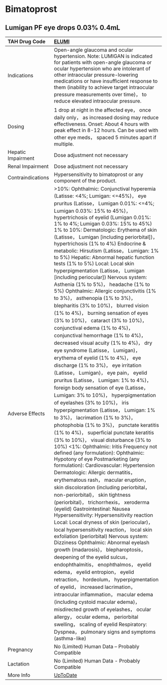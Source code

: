 # Bimatoprost

## Lumigan PF eye drops 0.03% 0.4mL

| TAH Drug Code      | [ELUMI](https://www.tahsda.org.tw/drugs/hissearch.php?drug_code=ELUMI)                                                                                                                                                                                                                                                                                                                                                                                                                                                                                                                                                                                                                                                                                                                                                                                                                                                                                                                                                                                                                                                                                                                                                                                                                                                                                                                                                                                                                                                                                                                                                                                                                                                                                                                                                                                                                                                                                                                                                                                                                                                                                                                                                                                                                                                                                                                                                                                                                                                                                                     |
|:-------------------|:---------------------------------------------------------------------------------------------------------------------------------------------------------------------------------------------------------------------------------------------------------------------------------------------------------------------------------------------------------------------------------------------------------------------------------------------------------------------------------------------------------------------------------------------------------------------------------------------------------------------------------------------------------------------------------------------------------------------------------------------------------------------------------------------------------------------------------------------------------------------------------------------------------------------------------------------------------------------------------------------------------------------------------------------------------------------------------------------------------------------------------------------------------------------------------------------------------------------------------------------------------------------------------------------------------------------------------------------------------------------------------------------------------------------------------------------------------------------------------------------------------------------------------------------------------------------------------------------------------------------------------------------------------------------------------------------------------------------------------------------------------------------------------------------------------------------------------------------------------------------------------------------------------------------------------------------------------------------------------------------------------------------------------------------------------------------------------------------------------------------------------------------------------------------------------------------------------------------------------------------------------------------------------------------------------------------------------------------------------------------------------------------------------------------------------------------------------------------------------------------------------------------------------------------------------------------------|
| Indications        | Open-angle glaucoma and ocular hypertension. Note: LUMIGAN is indicated for patients with open-angle glaucoma or ocular hypertension who are intolerant of other intraocular pressure-lowering medications or have insufficient response to them (inability to achieve target intraocular pressure measurements over time)， to reduce elevated intraocular pressure.                                                                                                                                                                                                                                                                                                                                                                                                                                                                                                                                                                                                                                                                                                                                                                                                                                                                                                                                                                                                                                                                                                                                                                                                                                                                                                                                                                                                                                                                                                                                                                                                                                                                                                                                                                                                                                                                                                                                                                                                                                                                                                                                                                                                      |
| Dosing             | 1 drop at night in the affected eye， once daily only， as increased dosing may reduce effectiveness. Onset: About 4 hours with peak effect in 8-12 hours. Can be used with other eye meds， spaced 5 minutes apart if multiple.                                                                                                                                                                                                                                                                                                                                                                                                                                                                                                                                                                                                                                                                                                                                                                                                                                                                                                                                                                                                                                                                                                                                                                                                                                                                                                                                                                                                                                                                                                                                                                                                                                                                                                                                                                                                                                                                                                                                                                                                                                                                                                                                                                                                                                                                                                                                           |
| Hepatic Impairment | Dose adjustment not necessary                                                                                                                                                                                                                                                                                                                                                                                                                                                                                                                                                                                                                                                                                                                                                                                                                                                                                                                                                                                                                                                                                                                                                                                                                                                                                                                                                                                                                                                                                                                                                                                                                                                                                                                                                                                                                                                                                                                                                                                                                                                                                                                                                                                                                                                                                                                                                                                                                                                                                                                                              |
| Renal Impairment   | Dose adjustment not necessary                                                                                                                                                                                                                                                                                                                                                                                                                                                                                                                                                                                                                                                                                                                                                                                                                                                                                                                                                                                                                                                                                                                                                                                                                                                                                                                                                                                                                                                                                                                                                                                                                                                                                                                                                                                                                                                                                                                                                                                                                                                                                                                                                                                                                                                                                                                                                                                                                                                                                                                                              |
| Contraindications  | Hypersensitivity to bimatoprost or any component of the product.                                                                                                                                                                                                                                                                                                                                                                                                                                                                                                                                                                                                                                                                                                                                                                                                                                                                                                                                                                                                                                                                                                                                                                                                                                                                                                                                                                                                                                                                                                                                                                                                                                                                                                                                                                                                                                                                                                                                                                                                                                                                                                                                                                                                                                                                                                                                                                                                                                                                                                           |
| Adverse Effects    | >10%: Ophthalmic: Conjunctival hyperemia (Latisse: <4%; Lumigan: <=45%)， eye pruritus (Latisse， Lumigan 0.01%: <=4%; Lumigan 0.03%: 15% to 45%)， hypertrichosis of eyelid (Lumigan 0.01%: 1% to 4%; Lumigan 0.03%: 15% to 45%) 1% to 10%: Dermatologic: Erythema of skin (Latisse， Lumigan [including periorbital])， hypertrichosis (1% to 4%) Endocrine & metabolic: Hirsutism (Latisse， Lumigan: 1% to 5%) Hepatic: Abnormal hepatic function tests (1% to 5%) Local: Local skin hyperpigmentation (Latisse， Lumigan [including periocular]) Nervous system: Asthenia (1% to 5%)， headache (1% to 5%) Ophthalmic: Allergic conjunctivitis (1% to 3%)， asthenopia (1% to 3%)， blepharitis (3% to 10%)， blurred vision (1% to 4%)， burning sensation of eyes (3% to 10%)， cataract (3% to 10%)， conjunctival edema (1% to 4%)， conjunctival hemorrhage (1% to 4%)， decreased visual acuity (1% to 4%)， dry eye syndrome (Latisse， Lumigan)， erythema of eyelid (1% to 4%)， eye discharge (1% to 3%)， eye irritation (Latisse， Lumigan)， eye pain， eyelid pruritus (Latisse， Lumigan: 1% to 4%)， foreign body sensation of eye (Latisse， Lumigan: 3% to 10%)， hyperpigmentation of eyelashes (3% to 10%)， iris hyperpigmentation (Latisse， Lumigan: 1% to 3%)， lacrimation (1% to 3%)， photophobia (1% to 3%)， punctate keratitis (1% to 4%)， superficial punctate keratitis (3% to 10%)， visual disturbance (3% to 10%) <1%: Ophthalmic: Iritis Frequency not defined (any formulation): Ophthalmic: Hypotony of eye Postmarketing (any formulation): Cardiovascular: Hypertension Dermatologic: Allergic dermatitis， erythematous rash， macular eruption， skin discoloration (including periorbital， non-periorbital)， skin tightness (periorbital)， trichorrhexis， xeroderma (eyelid) Gastrointestinal: Nausea Hypersensitivity: Hypersensitivity reaction Local: Local dryness of skin (periocular)， local hypersensitivity reaction， local skin exfoliation (periorbital) Nervous system: Dizziness Ophthalmic: Abnormal eyelash growth (madarosis)， blepharoptosis， deepening of the eyelid sulcus， endophthalmitis， enophthalmos， eyelid edema， eyelid entropion， eyelid retraction， hordeolum， hyperpigmentation of eyelid， increased lacrimation， intraocular inflammation， macular edema (including cystoid macular edema)， misdirected growth of eyelashes， ocular allergy， ocular edema， periorbital swelling， scaling of eyelid Respiratory: Dyspnea， pulmonary signs and symptoms (asthma-like) |
| Pregnancy          | No (Limited) Human Data – Probably Compatible                                                                                                                                                                                                                                                                                                                                                                                                                                                                                                                                                                                                                                                                                                                                                                                                                                                                                                                                                                                                                                                                                                                                                                                                                                                                                                                                                                                                                                                                                                                                                                                                                                                                                                                                                                                                                                                                                                                                                                                                                                                                                                                                                                                                                                                                                                                                                                                                                                                                                                                              |
| Lactation          | No (Limited) Human Data - Probably Compatible                                                                                                                                                                                                                                                                                                                                                                                                                                                                                                                                                                                                                                                                                                                                                                                                                                                                                                                                                                                                                                                                                                                                                                                                                                                                                                                                                                                                                                                                                                                                                                                                                                                                                                                                                                                                                                                                                                                                                                                                                                                                                                                                                                                                                                                                                                                                                                                                                                                                                                                              |
| More Info          | [UpToDate](https://www.uptodate.com/contents/bimatoprost-drug-information)                                                                                                                                                                                                                                                                                                                                                                                                                                                                                                                                                                                                                                                                                                                                                                                                                                                                                                                                                                                                                                                                                                                                                                                                                                                                                                                                                                                                                                                                                                                                                                                                                                                                                                                                                                                                                                                                                                                                                                                                                                                                                                                                                                                                                                                                                                                                                                                                                                                                                                 |

